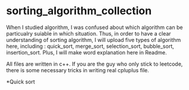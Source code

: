 # sorting_algorithm_collection
When I studied algorithm, I was confused about which algorithm can be particualry suiable in which situation. Thus, in order to have a clear understanding of sorting algorithm, I will upload five types of algorithm here, including : quick_sort, merge_sort, selection_sort, bubble_sort, insertion_sort. Plus, I will make word explanation here in Readme.

All files are written in c++. If you are the guy who only stick to leetcode, there is some necessary tricks in writing real cpluplus file. 


*Quick sort
